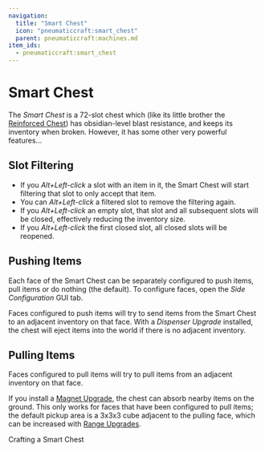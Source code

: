 ```yaml
---
navigation:
  title: "Smart Chest"
  icon: "pneumaticcraft:smart_chest"
  parent: pneumaticcraft:machines.md
item_ids:
  - pneumaticcraft:smart_chest
---
```


# Smart Chest

The *Smart Chest* is a 72-slot chest which (like its little brother the [Reinforced Chest](./reinforced_chest.md)) has obsidian-level blast resistance, and keeps its inventory when broken. However, it has some other very powerful features...

## Slot Filtering


- If you *Alt+Left-click* a slot with an item in it, the Smart Chest will start filtering that slot to only accept that item.
- You can *Alt+Left-click* a filtered slot to remove the filtering again.
- If you *Alt+Left-click* an empty slot, that slot and all subsequent slots will be closed, effectively reducing the inventory size.
- If you *Alt+Left-click* the first closed slot, all closed slots will be reopened.

## Pushing Items

Each face of the Smart Chest can be separately configured to push items, pull items or do nothing (the default). To configure faces, open the *Side Configuration* GUI tab.

Faces configured to push items will try to send items from the Smart Chest to an adjacent inventory on that face.  With a *Dispenser Upgrade* installed, the chest will eject items into the world if there is no adjacent inventory.

## Pulling Items

Faces configured to pull items will try to pull items from an adjacent inventory on that face.

If you install a [Magnet Upgrade](../upgrades.md#magnet), the chest can absorb nearby items on the ground. This only works for faces that have been configured to pull items; the default pickup area is a 3x3x3 cube adjacent to the pulling face, which can be increased with [Range Upgrades](../upgrades.md#range).

Crafting a Smart Chest

<Recipe id="pneumaticcraft:smart_chest" />

